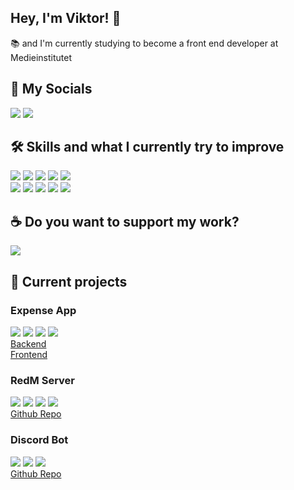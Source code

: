 ## Hey, I'm Viktor! 👋
📚 and I'm currently studying to become a front end developer at Medieinstitutet

## 💬 My Socials 
<a href="https://www.linkedin.com/in/viktor-melin-328502230/" target="_blank"><img src="https://img.shields.io/badge/-Linkedin-0a66c2?style=flat&logo=linkedin&logoColor=white" /></a>
<a href="https://discord.com/users/172035723828920320" target="_blank"><img src="https://img.shields.io/badge/-.dough%230001-5865f2?style=flat&logo=discord&logoColor=white" /></a>

## 🛠️ Skills and what I currently try to improve
[comment]: ![](https://img.shields.io/badge/-★★★-2c2d72?style=flat&logo=lua&label=Lua&logoColor=2c2d72)

![](https://img.shields.io/badge/-LUA-2c2d72?style=flat&logo=lua&logoColor=white)
![](https://img.shields.io/badge/-HTML-e34f26?style=flat&logo=html5&logoColor=white)
![](https://img.shields.io/badge/-CSS-1572b6?style=flat&logo=css3&logoColor=white)
![](https://img.shields.io/badge/-Tailwind_CSS-06b6d4?style=flat&logo=tailwindcss&logoColor=white)
![](https://img.shields.io/badge/-Javascript-f7df1e?style=flat&logo=javascript&logoColor=black)  
![](https://img.shields.io/badge/-Typescript-3178C6?style=flat&logo=typescript&logoColor=white)
![](https://img.shields.io/badge/-React-45b8d8?style=flat&logo=react&logoColor=white)
![](https://img.shields.io/badge/-Prisma-2D3748?style=flat&logo=prisma&logoColor=white)
![](https://img.shields.io/badge/-MySQL-4479A1?style=flat&logo=mysql&logoColor=white)
![](https://img.shields.io/badge/-NodeJS-339933?style=flat&logo=nodedotjs&logoColor=white)

## ☕ Do you want to support my work?
<a href="https://ko-fi.com/dough" target="_blank"><img src="https://img.shields.io/badge/-KoFi-ff5e5b?style=flat&logo=kofi&logoColor=white" /></a>

## 📝 Current projects
### Expense App
![](https://img.shields.io/badge/-Express-000000?style=flat&logo=express&logoColor=white)
![](https://img.shields.io/badge/-Expo-000020?style=flat&logo=expo&logoColor=white)
![](https://img.shields.io/badge/-Prisma-2D3748?style=flat&logo=prisma&logoColor=white)
![](https://img.shields.io/badge/-MongoDB-47A248?style=flat&logo=mongodb&logoColor=white)  
[Backend](https://github.com/viktormelin/expense-app-backend)   
[Frontend](https://github.com/noahlissner/expense-app-frontend)

### RedM Server 
![](https://img.shields.io/badge/-LUA-2c2d72?style=flat&logo=lua&logoColor=white)
![](https://img.shields.io/badge/-Javascript-f7df1e?style=flat&logo=javascript&logoColor=black)
![](https://img.shields.io/badge/-React-45b8d8?style=flat&logo=react&logoColor=white)
![](https://img.shields.io/badge/-MySQL-4479A1?style=flat&logo=mysql&logoColor=white)  
[Github Repo](https://github.com/Redemption-Roleplay)

### Discord Bot
![](https://img.shields.io/badge/-NodeJS-339933?style=flat&logo=nodedotjs&logoColor=white)
![](https://img.shields.io/badge/-Prisma-2D3748?style=flat&logo=prisma&logoColor=white)
![](https://img.shields.io/badge/-MySQL-4479A1?style=flat&logo=mysql&logoColor=white)  
[Github Repo](https://github.com/viktormelin/DoughBot)
